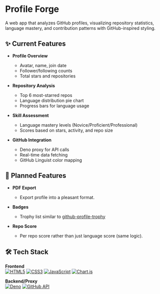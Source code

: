 # Profile Forge
A web app that analyzes GitHub profiles, visualizing repository statistics, language mastery, and contribution patterns with GitHub-inspired styling.

## ✨ Current Features

- **Profile Overview**
  - Avatar, name, join date
  - Follower/following counts
  - Total stars and repositories

- **Repository Analysis**
  - Top 6 most-starred repos
  - Language distribution pie chart
  - Progress bars for language usage

- **Skill Assessment**
  - Language mastery levels (Novice/Proficient/Professional)
  - Scores based on stars, activity, and repo size

- **GitHub Integration**
  - Deno proxy for API calls
  - Real-time data fetching
  - GitHub Linguist color mapping

## 🔮 Planned Features

- **PDF Export**
  - Export profile into a pleasant format.
 
- **Badges**
  - Trophy list similar to [github-profile-trophy](https://github-profile-trophy.vercel.app/)
 
- **Repo Score**
  - Per repo score rather than just language score (same logic).

## 🛠️ Tech Stack

**Frontend**  
[![HTML5](https://img.shields.io/badge/HTML5-E34F26?style=flat&logo=html5&logoColor=white)](https://developer.mozilla.org/en-US/docs/Web/HTML)
[![CSS3](https://img.shields.io/badge/CSS3-1572B6?style=flat&logo=css3&logoColor=white)](https://developer.mozilla.org/en-US/docs/Web/CSS)
[![JavaScript](https://img.shields.io/badge/JavaScript-F7DF1E?style=flat&logo=javascript&logoColor=black)](https://developer.mozilla.org/en-US/docs/Web/JavaScript)
[![Chart.js](https://img.shields.io/badge/Chart.js-FF6384?style=flat&logo=chart.js&logoColor=white)](https://www.chartjs.org/)

**Backend/Proxy**  
[![Deno](https://img.shields.io/badge/Deno-000000?style=flat&logo=deno&logoColor=white)](https://deno.land/)
[![GitHub API](https://img.shields.io/badge/GitHub_API-181717?style=flat&logo=github&logoColor=white)](https://docs.github.com/en/rest)
